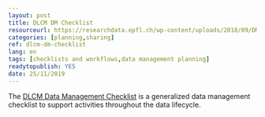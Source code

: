 ```yaml
---
layout: post 
title: DLCM DM Checklist
resourceurl: https://researchdata.epfl.ch/wp-content/uploads/2018/09/DMP-Checklist.pdf
categories: [planning,sharing]
ref: dlcm-dm-checklist
lang: en
tags: [checklists and workflows,data management planning]
readytopublish: YES
date: 25/11/2019
---
```

The [DLCM Data Management Checklist](https://researchdata.epfl.ch/wp-content/uploads/2018/09/DMP-Checklist.pdf) is a generalized data management checklist to support activities throughout the data lifecycle.